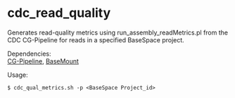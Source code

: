 # cdc_read_quality
Generates read-quality metrics using run_assembly_readMetrics.pl from the CDC CG-Pipeline for reads in a specified BaseSpace project.

Dependencies: <br/>
[CG-Pipeline](https://github.com/lskatz/CG-Pipeline), [BaseMount](https://basemount.basespace.illumina.com/)

Usage:<br/>
```
$ cdc_qual_metrics.sh -p <BaseSpace Project_id>

``` 
